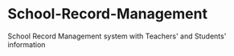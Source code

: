# School-Record-Management
School Record Management system with Teachers' and Students' information
